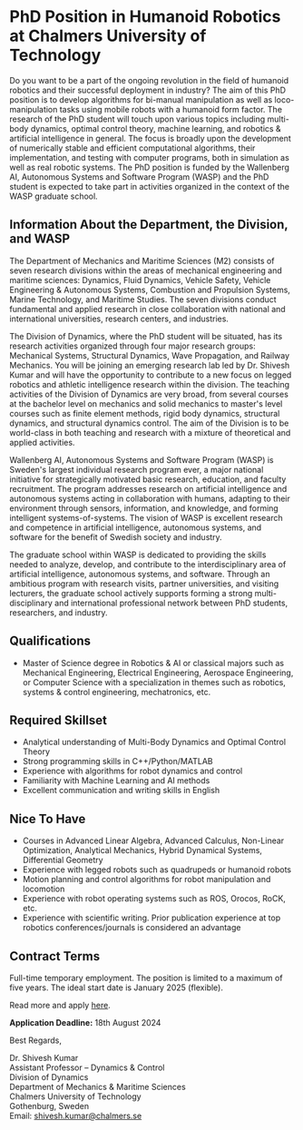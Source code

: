 # PhD Position in Humanoid Robotics at Chalmers University of Technology

Do you want to be a part of the ongoing revolution in the field of humanoid robotics and their successful deployment in industry? The aim of this PhD position is to develop algorithms for bi-manual manipulation as well as loco-manipulation tasks using mobile robots with a humanoid form factor. The research of the PhD student will touch upon various topics including multi-body dynamics, optimal control theory, machine learning, and robotics & artificial intelligence in general. The focus is broadly upon the development of numerically stable and efficient computational algorithms, their implementation, and testing with computer programs, both in simulation as well as real robotic systems. The PhD position is funded by the Wallenberg AI, Autonomous Systems and Software Program (WASP) and the PhD student is expected to take part in activities organized in the context of the WASP graduate school.

## Information About the Department, the Division, and WASP

The Department of Mechanics and Maritime Sciences (M2) consists of seven research divisions within the areas of mechanical engineering and maritime sciences: Dynamics, Fluid Dynamics, Vehicle Safety, Vehicle Engineering & Autonomous Systems, Combustion and Propulsion Systems, Marine Technology, and Maritime Studies. The seven divisions conduct fundamental and applied research in close collaboration with national and international universities, research centers, and industries.

The Division of Dynamics, where the PhD student will be situated, has its research activities organized through four major research groups: Mechanical Systems, Structural Dynamics, Wave Propagation, and Railway Mechanics. You will be joining an emerging research lab led by Dr. Shivesh Kumar and will have the opportunity to contribute to a new focus on legged robotics and athletic intelligence research within the division. The teaching activities of the Division of Dynamics are very broad, from several courses at the bachelor level on mechanics and solid mechanics to master's level courses such as finite element methods, rigid body dynamics, structural dynamics, and structural dynamics control. The aim of the Division is to be world-class in both teaching and research with a mixture of theoretical and applied activities.

Wallenberg AI, Autonomous Systems and Software Program (WASP) is Sweden's largest individual research program ever, a major national initiative for strategically motivated basic research, education, and faculty recruitment. The program addresses research on artificial intelligence and autonomous systems acting in collaboration with humans, adapting to their environment through sensors, information, and knowledge, and forming intelligent systems-of-systems. The vision of WASP is excellent research and competence in artificial intelligence, autonomous systems, and software for the benefit of Swedish society and industry.

The graduate school within WASP is dedicated to providing the skills needed to analyze, develop, and contribute to the interdisciplinary area of artificial intelligence, autonomous systems, and software. Through an ambitious program with research visits, partner universities, and visiting lecturers, the graduate school actively supports forming a strong multi-disciplinary and international professional network between PhD students, researchers, and industry.

## Qualifications

- Master of Science degree in Robotics & AI or classical majors such as Mechanical Engineering, Electrical Engineering, Aerospace Engineering, or Computer Science with a specialization in themes such as robotics, systems & control engineering, mechatronics, etc.

## Required Skillset

- Analytical understanding of Multi-Body Dynamics and Optimal Control Theory
- Strong programming skills in C++/Python/MATLAB
- Experience with algorithms for robot dynamics and control
- Familiarity with Machine Learning and AI methods
- Excellent communication and writing skills in English

## Nice To Have

- Courses in Advanced Linear Algebra, Advanced Calculus, Non-Linear Optimization, Analytical Mechanics, Hybrid Dynamical Systems, Differential Geometry
- Experience with legged robots such as quadrupeds or humanoid robots
- Motion planning and control algorithms for robot manipulation and locomotion
- Experience with robot operating systems such as ROS, Orocos, RoCK, etc.
- Experience with scientific writing. Prior publication experience at top robotics conferences/journals is considered an advantage

## Contract Terms

Full-time temporary employment. The position is limited to a maximum of five years. The ideal start date is January 2025 (flexible).

Read more and apply [here](https://www.chalmers.se/om-chalmers/arbeta-hos-oss/lediga-tjanster/?rmpage=job&rmjob=13029).

**Application Deadline:** 18th August 2024

Best Regards,

Dr. Shivesh Kumar  
Assistant Professor – Dynamics & Control  
Division of Dynamics  
Department of Mechanics & Maritime Sciences  
Chalmers University of Technology  
Gothenburg, Sweden  
Email: shivesh.kumar@chalmers.se
